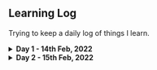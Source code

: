 ## Learning Log
Trying to keep a daily log of things I learn. 
<br/>

<details>
<summary><b>Day 1 - 14th Feb, 2022</b></summary>
<br>
Started learning NLP. Resource I am referring is the playlist on NLP by Pushpak Bhattacharya, IIT-B. 

* [Introduction to NLP & Stages of NLP](learning-content/day1.md)
</details>

<details>
<summary><b>Day 2 - 15th Feb, 2022</b></summary>
</details>

